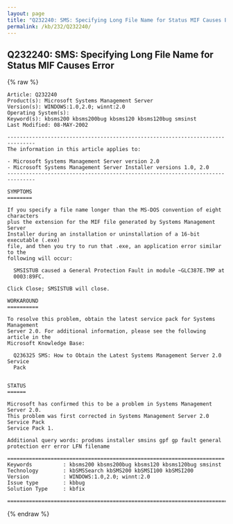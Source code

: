 ```yaml
---
layout: page
title: "Q232240: SMS: Specifying Long File Name for Status MIF Causes Error"
permalink: /kb/232/Q232240/
---
```


## Q232240: SMS: Specifying Long File Name for Status MIF Causes Error

{% raw %}

	Article: Q232240
	Product(s): Microsoft Systems Management Server
	Version(s): WINDOWS:1.0,2.0; winnt:2.0
	Operating System(s): 
	Keyword(s): kbsms200 kbsms200bug kbsms120 kbsms120bug smsinst
	Last Modified: 08-MAY-2002
	
	-------------------------------------------------------------------------------
	The information in this article applies to:
	
	- Microsoft Systems Management Server version 2.0 
	- Microsoft Systems Management Server Installer versions 1.0, 2.0 
	-------------------------------------------------------------------------------
	
	SYMPTOMS
	========
	
	If you specify a file name longer than the MS-DOS convention of eight characters
	plus the extension for the MIF file generated by Systems Management Server
	Installer during an installation or uninstallation of a 16-bit executable (.exe)
	file, and then you try to run that .exe, an application error similar to the
	following will occur:
	
	  SMSISTUB caused a General Protection Fault in module ~GLC387E.TMP at
	  0003:89FC.
	
	Click Close; SMSISTUB will close.
	
	WORKAROUND
	==========
	
	To resolve this problem, obtain the latest service pack for Systems Management
	Server 2.0. For additional information, please see the following article in the
	Microsoft Knowledge Base:
	
	  Q236325 SMS: How to Obtain the Latest Systems Management Server 2.0 Service
	  Pack
	
	
	STATUS
	======
	
	Microsoft has confirmed this to be a problem in Systems Management Server 2.0.
	This problem was first corrected in Systems Management Server 2.0 Service Pack
	Service Pack 1.
	
	Additional query words: prodsms installer smsins gpf gp fault general protection err error LFN filename
	
	======================================================================
	Keywords          : kbsms200 kbsms200bug kbsms120 kbsms120bug smsinst 
	Technology        : kbSMSSearch kbSMS200 kbSMSI100 kbSMSI200
	Version           : WINDOWS:1.0,2.0; winnt:2.0
	Issue type        : kbbug
	Solution Type     : kbfix
	
	=============================================================================
	

{% endraw %}
